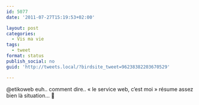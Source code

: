 ```yaml
---
id: 5077
date: '2011-07-27T15:19:53+02:00'

layout: post
categories:
  - Vis ma vie
tags:
  - tweet
format: status
publish_social: no
guid: 'http://tweets.local/?birdsite_tweet=96238382203670529'

---
```


@etikoweb euh.. comment dire.. « le service web, c’est moi » résume assez bien là situation… 🙁